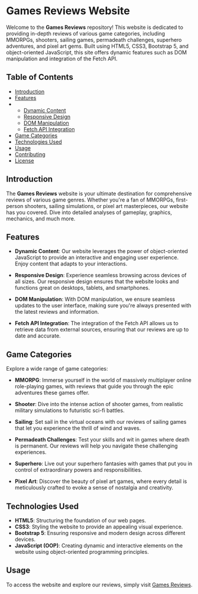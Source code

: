 # Games Reviews Website

Welcome to the **Games Reviews** repository! This website is dedicated to providing in-depth reviews of various game categories, including MMORPGs, shooters, sailing games, permadeath challenges, superhero adventures, and pixel art gems. Built using HTML5, CSS3, Bootstrap 5, and object-oriented JavaScript, this site offers dynamic features such as DOM manipulation and integration of the Fetch API.

## Table of Contents

- [Introduction](#introduction)
- [Features](#features)
- - [Dynamic Content](#dynamic-content)
  - [Responsive Design](#responsive-design)
  - [DOM Manipulation](#dom-manipulation)
  - [Fetch API Integration](#fetch-api-integration)
- [Game Categories](#game-categories)
- [Technologies Used](#technologies-used)
- [Usage](#usage)
- [Contributing](#contributing)
- [License](#license)

## Introduction

The **Games Reviews** website is your ultimate destination for comprehensive reviews of various game genres. Whether you're a fan of MMORPGs, first-person shooters, sailing simulations, or pixel art masterpieces, our website has you covered. Dive into detailed analyses of gameplay, graphics, mechanics, and much more.

## Features

- **Dynamic Content**: Our website leverages the power of object-oriented JavaScript to provide an interactive and engaging user experience. Enjoy content that adapts to your interactions.

- **Responsive Design**: Experience seamless browsing across devices of all sizes. Our responsive design ensures that the website looks and functions great on desktops, tablets, and smartphones.

- **DOM Manipulation**: With DOM manipulation, we ensure seamless updates to the user interface, making sure you're always presented with the latest reviews and information.

- **Fetch API Integration**: The integration of the Fetch API allows us to retrieve data from external sources, ensuring that our reviews are up to date and accurate.

## Game Categories

Explore a wide range of game categories:

- **MMORPG**: Immerse yourself in the world of massively multiplayer online role-playing games, with reviews that guide you through the epic adventures these games offer.

- **Shooter**: Dive into the intense action of shooter games, from realistic military simulations to futuristic sci-fi battles.

- **Sailing**: Set sail in the virtual oceans with our reviews of sailing games that let you experience the thrill of wind and waves.

- **Permadeath Challenges**: Test your skills and wit in games where death is permanent. Our reviews will help you navigate these challenging experiences.

- **Superhero**: Live out your superhero fantasies with games that put you in control of extraordinary powers and responsibilities.

- **Pixel Art**: Discover the beauty of pixel art games, where every detail is meticulously crafted to evoke a sense of nostalgia and creativity.

## Technologies Used

- **HTML5**: Structuring the foundation of our web pages.
- **CSS3**: Styling the website to provide an appealing visual experience.
- **Bootstrap 5**: Ensuring responsive and modern design across different devices.
- **JavaScript (OOP)**: Creating dynamic and interactive elements on the website using object-oriented programming principles.

## Usage

To access the website and explore our reviews, simply visit [Games Reviews](https://mariemmohamed04.github.io/Games-Reviews-Website/).

